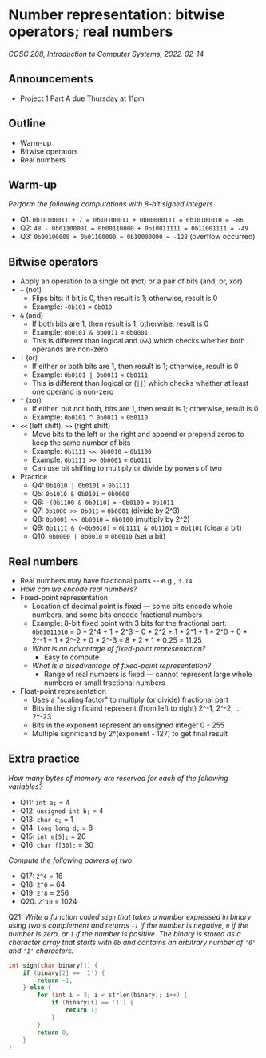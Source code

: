 # Number representation: bitwise operators; real numbers
_COSC 208, Introduction to Computer Systems, 2022-02-14_

## Announcements
* Project 1 Part A due Thursday at 11pm

## Outline
* Warm-up
* Bitwise operators
* Real numbers

## Warm-up 
_Perform the following computations with 8-bit signed integers_
* Q1: `0b10100011 + 7 = 0b10100011 + 0b00000111 = 0b10101010 = -86`
* Q2: `48 - 0b01100001 = 0b00110000 + 0b10011111 = 0b11001111 = -49`
* Q3: `0b00100000 + 0b01100000 = 0b10000000 = -128` (overflow occurred)

## Bitwise operators
* Apply an operation to a single bit (not) or a pair of bits (and, or, xor)
* `~` (not)
    * Flips bits: if bit is 0, then result is 1; otherwise, result is 0
    * Example: `~0b101` = `0b010`
* `&` (and)
    * If both bits are 1, then result is 1; otherwise, result is 0
    * Example: `0b0101 & 0b0011` = `0b0001`
    * This is different than logical and (`&&`) which checks whether both operands are non-zero
* `|` (or)
    * If either or both bits are 1, then result is 1; otherwise, result is 0
    * Example: `0b0101 | 0b0011` = `0b0111`
    * This is different than logical or (`||`) which checks whether at least one operand is non-zero
* `^` (xor)
    * If either, but not both, bits are 1, then result is 1; otherwise, result is 0
    * Example: `0b0101 ^ 0b0011` = `0b0110`
* `<<` (left shift), `>>` (right shift)
    * Move bits to the left or the right and append or prepend zeros to keep the same number of bits
    * Example: `0b1111 << 0b0010` = `0b1100`
    * Example: `0b1111 >> 0b0001` = `0b0111`
    * Can use bit shifting to multiply or divide by powers of two
* Practice
    * Q4: `0b1010 | 0b0101` = `0b1111`
    * Q5: `0b1010 & 0b0101` = `0b0000`
    * Q6: `~(0b1100 & 0b0110)` = `~0b0100` = `0b1011`
    * Q7: `0b1000 >> 0b011` = `0b0001` (divide by 2^3)
    * Q8: `0b0001 << 0b0010` = `0b0100` (multiply by 2^2)
    * Q9: `0b1111 & (~0b0010)` = `0b1111 & 0b1101` = `0b1101` (clear a bit)
    * Q10: `0b0000 | 0b0010` = `0b0010` (set a bit)

## Real numbers
* Real numbers may have fractional parts -- e.g., `3.14`
* _How can we encode real numbers?_
* Fixed-point representation
    * Location of decimal point is fixed — some bits encode whole numbers, and some bits encode fractional numbers
    * Example: 8-bit fixed point with 3 bits for the fractional part: `0b01011010` = 0 * 2^4 + 1 * 2^3 + 0 * 2^2 + 1 * 2^1 + 1 * 2^0 + 0 * 2^-1 + 1 * 2^-2 + 0 * 2^-3 = 8 + 2 + 1 + 0.25 = 11.25
    * _What is an advantage of fixed-point representation?_
        * Easy to compute
    * _What is a disadvantage of fixed-point representation?_ 
        * Range of real numbers is fixed — cannot represent large whole numbers or small fractional numbers
* Float-point representation
    * Uses a "scaling factor" to multiply (or divide) fractional part
    * Bits in the significand represent (from left to right) 2^-1, 2^-2, ... 2^-23
    * Bits in the exponent represent an unsigned integer 0 - 255
    * Multiple significand by 2^(exponent - 127) to get final result

## Extra practice
_How many bytes of memory are reserved for each of the following variables?_
* Q11: `int a;` = 4
* Q12: `unsigned int b;` = 4
* Q13: `char c;` = 1
* Q14: `long long d;` = 8
* Q15: `int e[5];` = 20
* Q16: `char f[30];` = 30

_Compute the following powers of two_
* Q17: `2^4` = 16
* Q18: `2^6` = 64
* Q19: `2^8` = 256
* Q20: `2^10` = 1024

Q21: _Write a function called `sign` that takes a number expressed in binary using two's complement and returns `-1` if the number is negative, `0` if the number is zero, or `1` if the number is positive. The binary is stored as a character array that starts with `0b` and contains an arbitrary number of `'0'` and `'1'` characters._
```C
int sign(char binary[]) {
    if (binary[2] == '1') {
        return -1;
    } else {
        for (int i = 3; i < strlen(binary); i++) {
            if (binary[i] == '1') {
                return 1;
            }
        }
        return 0;
    }
}
```